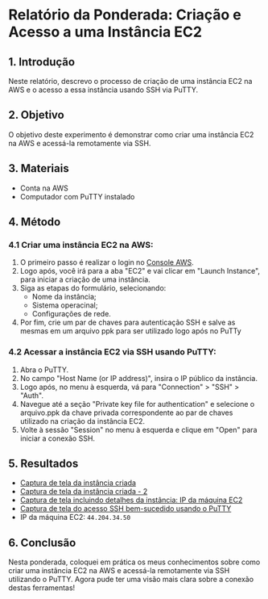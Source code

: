 # Relatório da Ponderada: Criação e Acesso a uma Instância EC2 

## 1. Introdução
Neste relatório, descrevo o processo de criação de uma instância EC2 na AWS e o acesso a essa instância usando SSH via PuTTY.

## 2. Objetivo
O objetivo deste experimento é demonstrar como criar uma instância EC2 na AWS e acessá-la remotamente via SSH.

## 3. Materiais
- Conta na AWS
- Computador com PuTTY instalado

## 4. Método
### 4.1 Criar uma instância EC2 na AWS:
1. O primeiro passo é realizar o login no [Console AWS](https://aws.amazon.com/console/).
2. Logo após, você irá para a aba "EC2" e vai clicar em "Launch Instance", para iniciar a criação de uma instância.
4. Siga as etapas do formulário, selecionando:
   - Nome da instância;
   - Sistema operacinal;
   - Configurações de rede.
5. Por fim, crie um par de chaves para autenticação SSH e salve as mesmas em um arquivo ppk para ser utilizado logo após no PuTTy

### 4.2 Acessar a instância EC2 via SSH usando PuTTY:
1. Abra o PuTTY.
2. No campo "Host Name (or IP address)", insira o IP público da instância.
3. Logo após, no menu à esquerda, vá para "Connection" > "SSH" > "Auth".
4. Navegue até a seção "Private key file for authentication" e selecione o arquivo.ppk da chave privada correspondente ao par de chaves utilizado na criação da instância EC2.
5. Volte à sessão "Session" no menu à esquerda e clique em "Open" para iniciar a conexão SSH.

## 5. Resultados
- [Captura de tela da instância criada](images/instanciacriada.jpg)
- [Captura de tela da instância criada - 2](images/instanciasendoexecutada.jpg)
- [Captura de tela incluindo detalhes da instância: IP da máquina EC2](images/detalhesdainstancia.jpg)
- [Captura de tela do acesso SSH bem-sucedido usando o PuTTY](images/instanciaconectada.jpg)
- IP da máquina EC2: `44.204.34.50`

## 6. Conclusão
Nesta ponderada, coloquei em prática os meus conhecimentos sobre como criar uma instância EC2 na AWS e acessá-la remotamente via SSH utilizando o PuTTY. Agora pude ter uma visão mais clara sobre a conexão destas ferramentas!
